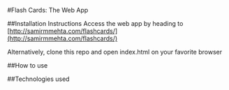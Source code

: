 #Flash Cards: The Web App

##Installation Instructions
Access the web app by heading to [http://samirmmehta.com/flashcards/](http://samirmmehta.com/flashcards/)

Alternatively, clone this repo and open index.html on your favorite browser

##How to use


##Technologies used
